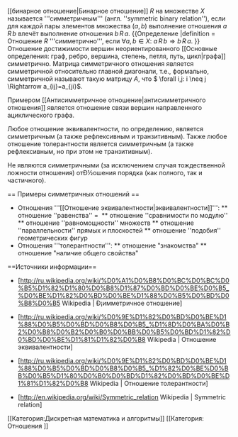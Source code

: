 [[бинарное отношение|Бинарное отношение]] $R$ на множестве $X$ называется '''симметричным''' (англ. ''symmetric binary relation''), если для каждой пары элементов множества $(a, b)$ выполнение отношения $a\,R\,b$ влечёт выполнение отношения $b\,R\,a$.
{{Определение
|definition =
Отношение $R$ '''симметрично''', если $\forall a, b \in X:\ a\,R\,b \Rightarrow b\,R\,a$.
}}
Отношение достижимости вершин неориентированного [[Основные определения: граф, ребро, вершина, степень, петля, путь, цикл|графа]] симметрично.
Матрица симметричного отношения является симметричной относительно главной диагонали, т.е., формально, симметричной называют такую матрицу $A$, что $ \forall i,j: i \neq j \Rightarrow a_{ij}=a_{ji}$.

Примером [[Антисимметричное отношение|антисимметричного отношения]] является отношение связи вершин направленного ациклического графа.

Любое отношение эквивалентности, по определению, является симметричным (а также рефлексивным и транзитивным).
Также любое отношение толерантности является симметричным (а также рефлексивным, но при этом не транзитивным).

Не являются симметричными (за исключением случая тождественной ложности отношения) отÐ½ошения порядка (как полного, так и частичного).

== Примеры симметричных отношений ==
* Отношения '''[[Отношение эквивалентности|эквивалентности]]''':
** отношение ''равенства'' $=\;$
** отношение ''сравнимости по модулю''
** отношение ''равномощности'' множеств
** отношение ''параллельности'' прямых и плоскостей
** отношение ''подобия'' геометрических фигур
* Отношения '''толерантности''':
** отношение "знакомства"
** отношение "наличие общего свойства"

==Источники информации==
* [http://ru.wikipedia.org/wiki/%D0%A1%D0%B8%D0%BC%D0%BC%D0%B5%D1%82%D1%80%D0%B8%D1%87%D0%BD%D0%BE%D0%B5_%D0%BE%D1%82%D0%BD%D0%BE%D1%88%D0%B5%D0%BD%D0%B8%D0%B5 Wikipedia | Ð¡имметричное отношение]
* [http://ru.wikipedia.org/wiki/%D0%9E%D1%82%D0%BD%D0%BE%D1%88%D0%B5%D0%BD%D0%B8%D0%B5_%D1%8D%D0%BA%D0%B2%D0%B8%D0%B2%D0%B0%D0%BB%D0%B5%D0%BD%D1%82%D0%BD%D0%BE%D1%81%D1%82%D0%B8 Wikipedia | Отношение эквивалентности]
* [http://ru.wikipedia.org/wiki/%D0%9E%D1%82%D0%BD%D0%BE%D1%88%D0%B5%D0%BD%D0%B8%D0%B5_%D1%82%D0%BE%D0%BB%D0%B5%D1%80%D0%B0%D0%BD%D1%82%D0%BD%D0%BE%D1%81%D1%82%D0%B8 Wikipedia | Отношение толерантности]

* [http://en.wikipedia.org/wiki/Symmetric_relation Wikipedia | Symmetric relation]

[[Категория:Дискретная математика и алгоритмы]]
[[Категория: Отношения ]]

